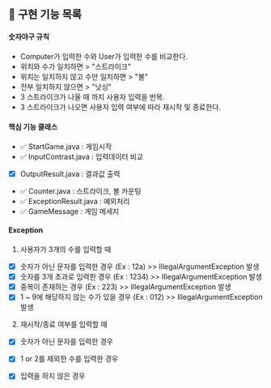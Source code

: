 ## 🚀 구현 기능 목록

#### 숫자야구 규칙
- Computer가 입력한 수와 User가 입력한 수를 비교한다.
- 위치와 수가 일치하면 > "스트라이크"
- 위치는 일치하지 않고 수만 일치하면  > "볼"
- 전부 일치하지 않으면 > "낫싱"
- 3 스트라이크가 나올 때 까지 사용자 입력을 반복.
- 3 스트라이크가 나오면 사용자 입력 여부에 따라 재시작 및 종료한다.

#### 핵심 기능 클래스
- ✅ StartGame.java : 게임시작
- ✅ InputContrast.java : 입력데이터 비교
- [x] OutputResult.java : 결과값 출력
- ✅ Counter.java : 스트라이크, 볼 카운팅
- ✅ ExceptionResult.java : 예외처리
- ✅ GameMessage : 게임 메세지

#### Exception
1. 사용자가 3개의 수를 입력할 때
- [x] 숫자가 아닌 문자를 입력한 경우 (Ex : 12a) >> IllegalArgumentException 발생
- [x] 숫자를 3개 초과로 입력한 경우 (Ex : 1234) >> IllegalArgumentException 발생
- [x] 중복이 존재하는 경우 (Ex : 223) >> IllegalArgumentException 발생
- [x] 1 ~ 9에 해당하지 않는 수가 있을 경우 (Ex : 012) >> IllegalArgumentException 발생

2. 재시작/종료 여부를 입력할 때
- [x] 숫자가 아닌 문자를 입력한 경우
- [x] 1 or 2를 제외한 수를 입력한 경우
- [x] 입력을 하지 않은 경우



